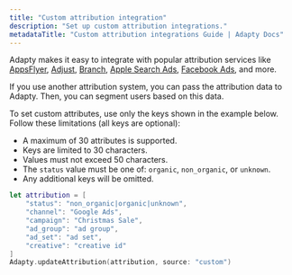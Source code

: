 ```yaml
---
title: "Custom attribution integration"
description: "Set up custom attribution integrations."
metadataTitle: "Custom attribution integrations Guide | Adapty Docs"
---
```



Adapty makes it easy to integrate with popular attribution services like [AppsFlyer](appsflyer), [Adjust](adjust), [Branch](branch), [Apple Search Ads](apple-search-ads), [Facebook Ads](facebook-ads), and more.

If you use another attribution system, you can pass the attribution data to Adapty. Then, you can segment users based on this data.  

To set custom attributes, use only the keys shown in the example below. Follow these limitations (all keys are optional):
- A maximum of 30 attributes is supported.
- Keys are limited to 30 characters.
- Values must not exceed 50 characters.
- The `status` value must be one of: `organic`, `non_organic`, or `unknown`.
- Any additional keys will be omitted.

```swift showLineNumbers title="Swift"
let attribution = [
    "status": "non_organic|organic|unknown",
    "channel": "Google Ads",
    "campaign": "Christmas Sale",
    "ad_group": "ad group",
    "ad_set": "ad set",
    "creative": "creative id"
]
Adapty.updateAttribution(attribution, source: "custom")
```